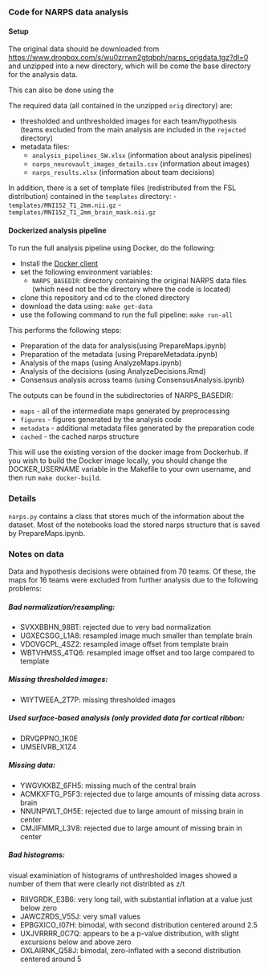 ### Code for NARPS data analysis

#### Setup

The original data should be downloaded from https://www.dropbox.com/s/wu0zrrwn2gtqbph/narps_origdata.tgz?dl=0 and unzipped into a new directory, which will be come the base directory for the analysis data. 

This can also be done using the 

The required data (all contained in the unzipped ```orig``` directory) are:
- thresholded and unthresholded images for each team/hypothesis (teams excluded from the main analysis are included in the ```rejected``` directory)
- metadata files:
    - ```analysis_pipelines_SW.xlsx``` (information about analysis pipelines)
    - ```narps_neurovault_images_details.csv``` (information about images)
    - ```narps_results.xlsx``` (information about team decisions)

In addition, there is a set of template files (redistributed from the FSL distribution) contained in the ```templates``` directory:
    - ```templates/MNI152_T1_2mm.nii.gz```
    - ```templates/MNI152_T1_2mm_brain_mask.nii.gz```


#### Dockerized analysis pipeline

To run the full analysis pipeline using Docker, do the following:

- Install the [Docker client](https://docs.docker.com/install/)
- set the following environment variables:
    - ```NARPS_BASEDIR```: directory containing the original NARPS data files (which need not be the directory where the code is located)
- clone this repository and cd to the cloned directory
- download the data using: ```make get-data```
- use the following command to run the full pipeline: ```make run-all```

This performs the following steps:

- Preparation of the data for analysis(using PrepareMaps.ipynb)
- Preparation of the metadata (using PrepareMetadata.ipynb)
- Analysis of the maps (using AnalyzeMaps.ipynb)
- Analysis of the decisions (using AnalyzeDecisions.Rmd)
- Consensus analysis across teams (using ConsensusAnalysis.ipynb)

The outputs can be found in the subdirectories of NARPS_BASEDIR:
- ```maps``` - all of the intermediate maps generated by preprocessing
- ```figures``` - figures generated by the analysis code
- ```metadata``` - additional metadata files generated by the preparation code
- ```cached``` - the cached narps structure 

This will use the existing version of the docker image from Dockerhub.  If you wish to build the Docker image locally, you should change the DOCKER_USERNAME variable in the Makefile to your own username, and then run ```make docker-build```.

### Details

```narps.py``` contains a class that stores much of the information about the dataset.  Most of the notebooks load the stored narps structure that is saved by PrepareMaps.ipynb.  


### Notes on data

Data and hypothesis decisions were obtained from 70 teams.  Of these, the maps for 16 teams were excluded from further analysis due to the following problems:

##### Bad normalization/resampling:

- SVXXBBHN_98BT: rejected due to very bad normalization
- UGXECSGG_L1A8: resampled image much smaller than template brain
- VDOVGCPL_4SZ2: resampled image offset from template brain
- WBTVHMSS_4TQ6: resampled image  offset and too large compared to template


##### Missing thresholded images:

- WIYTWEEA_2T7P: missing thresholded images


##### Used surface-based analysis (only provided data for cortical ribbon:

- DRVQPPNO_1K0E
- UMSEIVRB_X1Z4 


##### Missing data:

- YWGVKXBZ_6FH5: missing much of the central brain
- ACMKXFTG_P5F3: rejected due to large amounts of missing data across brain
- NNUNPWLT_0H5E: rejected due to large amount of missing brain in center
- CMJIFMMR_L3V8: rejected due to large amount of missing brain in center


##### Bad histograms:  
visual examiniation of histograms of unthresholded images showed a number of them that were clearly not distribted as z/t

- RIIVGRDK_E3B6: very long tail, with substantial inflation at a value just below zero
- JAWCZRDS_V55J: very small values
- EPBGXICO_I07H: bimodal, with second distribution centered around 2.5
- UXJVRRRR_0C7Q: appears to be a p-value distribution, with slight excursions below and above zero
- OXLAIRNK_Q58J: bimodal, zero-inflated with a second distribution centered around 5

